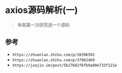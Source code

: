 # axios源码解析(一)

> 争取第一次研究透一个源码

## 参考

* `https://zhuanlan.zhihu.com/p/28396592`
* `https://zhuanlan.zhihu.com/p/37962469`
* `https://juejin.im/post/5b27682f6fb9a00e733f121e`